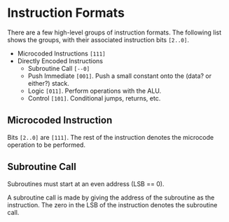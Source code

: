 # Instruction Formats

There are a few high-level groups of instruction formats.  The following list shows the groups, with their associated instruction bits `[2..0]`.

* Microcoded Instructions `[111]`
* Directly Encoded Instructions
  * Subroutine Call `[--0]`
  * Push Immediate `[001]`.  Push a small constant onto the (data? or either?) stack.
  * Logic `[011]`.  Perform operations with the ALU.
  * Control `[101]`.  Conditional jumps, returns, etc.

## Microcoded Instruction

Bits `[2..0]` are `[111]`.
The rest of the instruction denotes the microcode operation to be performed.

## Subroutine Call

Subroutines must start at an even address (LSB == 0).

A subroutine call is made by giving the address of the subroutine as the instruction.  The zero in the LSB of the instruction denotes the subroutine call.
